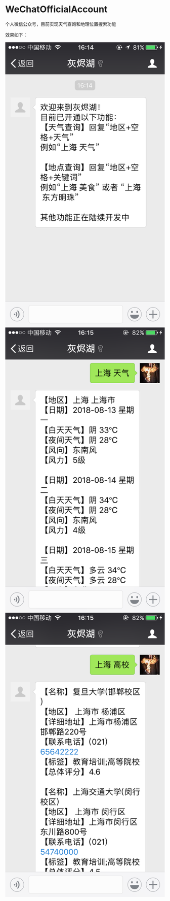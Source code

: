 # WeChatOfficialAccount
个人微信公众号，目前实现天气查询和地理位置搜索功能

效果如下：

![关注](img/微信图片_20180813162925.png)![关注](img/微信图片_20180813162943.png)![关注](img/微信图片_20180813162948.png)
